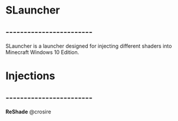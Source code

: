 # SLauncher
## ------------------------
SLauncher is a launcher designed for injecting different shaders into Minecraft Windows 10 Edition.

# Injections
## ------------------------
**ReShade** @crosire
